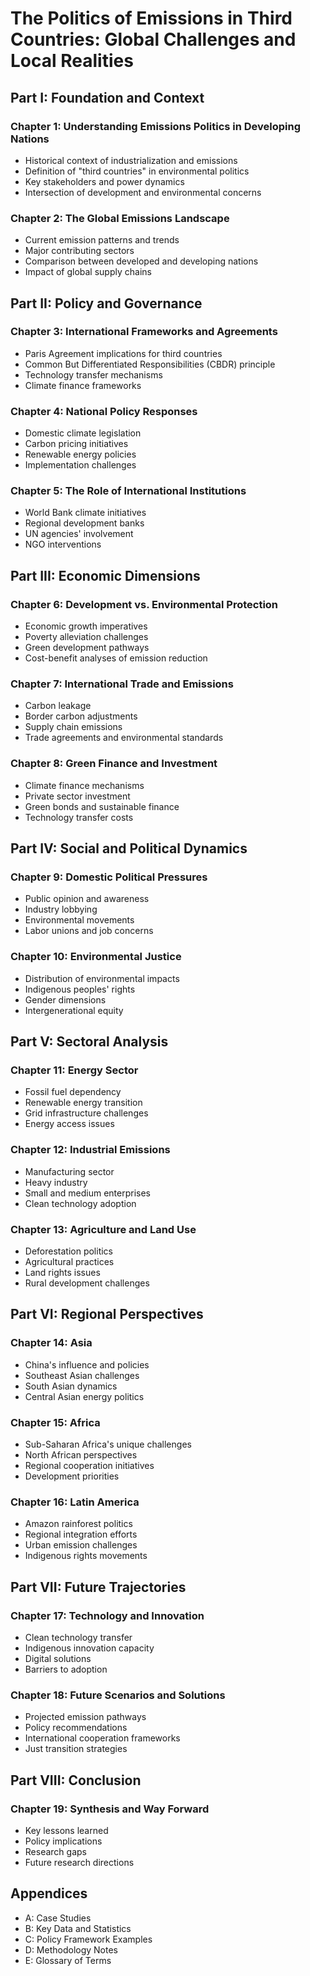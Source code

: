 # The Politics of Emissions in Third Countries: Global Challenges and Local Realities

## Part I: Foundation and Context

### Chapter 1: Understanding Emissions Politics in Developing Nations

- Historical context of industrialization and emissions
- Definition of "third countries" in environmental politics
- Key stakeholders and power dynamics
- Intersection of development and environmental concerns

### Chapter 2: The Global Emissions Landscape

- Current emission patterns and trends
- Major contributing sectors
- Comparison between developed and developing nations
- Impact of global supply chains

## Part II: Policy and Governance

### Chapter 3: International Frameworks and Agreements

- Paris Agreement implications for third countries
- Common But Differentiated Responsibilities (CBDR) principle
- Technology transfer mechanisms
- Climate finance frameworks

### Chapter 4: National Policy Responses

- Domestic climate legislation
- Carbon pricing initiatives
- Renewable energy policies
- Implementation challenges

### Chapter 5: The Role of International Institutions

- World Bank climate initiatives
- Regional development banks
- UN agencies' involvement
- NGO interventions

## Part III: Economic Dimensions

### Chapter 6: Development vs. Environmental Protection

- Economic growth imperatives
- Poverty alleviation challenges
- Green development pathways
- Cost-benefit analyses of emission reduction

### Chapter 7: International Trade and Emissions

- Carbon leakage
- Border carbon adjustments
- Supply chain emissions
- Trade agreements and environmental standards

### Chapter 8: Green Finance and Investment

- Climate finance mechanisms
- Private sector investment
- Green bonds and sustainable finance
- Technology transfer costs

## Part IV: Social and Political Dynamics

### Chapter 9: Domestic Political Pressures

- Public opinion and awareness
- Industry lobbying
- Environmental movements
- Labor unions and job concerns

### Chapter 10: Environmental Justice

- Distribution of environmental impacts
- Indigenous peoples' rights
- Gender dimensions
- Intergenerational equity

## Part V: Sectoral Analysis

### Chapter 11: Energy Sector

- Fossil fuel dependency
- Renewable energy transition
- Grid infrastructure challenges
- Energy access issues

### Chapter 12: Industrial Emissions

- Manufacturing sector
- Heavy industry
- Small and medium enterprises
- Clean technology adoption

### Chapter 13: Agriculture and Land Use

- Deforestation politics
- Agricultural practices
- Land rights issues
- Rural development challenges

## Part VI: Regional Perspectives

### Chapter 14: Asia

- China's influence and policies
- Southeast Asian challenges
- South Asian dynamics
- Central Asian energy politics

### Chapter 15: Africa

- Sub-Saharan Africa's unique challenges
- North African perspectives
- Regional cooperation initiatives
- Development priorities

### Chapter 16: Latin America

- Amazon rainforest politics
- Regional integration efforts
- Urban emission challenges
- Indigenous rights movements

## Part VII: Future Trajectories

### Chapter 17: Technology and Innovation

- Clean technology transfer
- Indigenous innovation capacity
- Digital solutions
- Barriers to adoption

### Chapter 18: Future Scenarios and Solutions

- Projected emission pathways
- Policy recommendations
- International cooperation frameworks
- Just transition strategies

## Part VIII: Conclusion

### Chapter 19: Synthesis and Way Forward

- Key lessons learned
- Policy implications
- Research gaps
- Future research directions

## Appendices

- A: Case Studies
- B: Key Data and Statistics
- C: Policy Framework Examples
- D: Methodology Notes
- E: Glossary of Terms